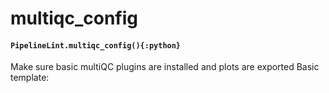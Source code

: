 # multiqc_config

#### `PipelineLint.multiqc_config(){:python}`

Make sure basic multiQC plugins are installed and plots are exported
Basic template:
